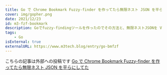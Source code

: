 ```yaml
---
title: Go で Chrome Bookmark Fuzzy-finder を作ってたら無限ネスト JSON を平らにしてた
cover: img/gopher.png
date: 2021/12/23
id: m3-fzf-bookmark
description: Goでfuzzy-findingツールを作ったのでその方法と、無限ネストJSONを Visitor Pattern でスライスにパースする方法を紹介します。
tags:
    - Go
isExternal: true
externalURL: https://www.m3tech.blog/entry/go-bmfzf
---
```


こちらの記事は外部への投稿です
[Go で Chrome Bookmark Fuzzy-finder を作ってたら無限ネスト JSON を平らにしてた](https://www.m3tech.blog/entry/go-bmfzf)

